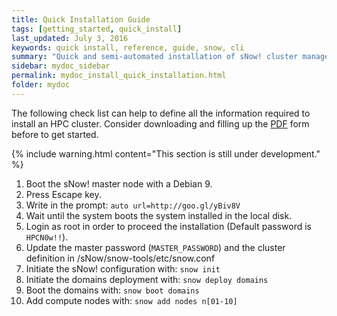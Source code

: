 ```yaml
---
title: Quick Installation Guide
tags: [getting_started, quick_install]
last_updated: July 3, 2016
keywords: quick install, reference, guide, snow, cli
summary: "Quick and semi-automated installation of sNow! cluster manager allows to provision a new cluster from scratch with a predefined configuration."
sidebar: mydoc_sidebar
permalink: mydoc_install_quick_installation.html
folder: mydoc
---
```


<div class="alert alert-success" role="alert"><i class="fa fa-download fa-lg"></i> The following check list can help to define all the information required to install an HPC cluster. Consider downloading and filling up the <a href="images/configuration_check_list.pdf">PDF</a> form before to get started.</div>

{% include warning.html content="This section is still under development." %}

1. Boot the sNow! master node with a Debian 9.
2. Press Escape key.
3. Write in the prompt: ```auto url=http://goo.gl/yBiv8V```
4. Wait until the system boots the system installed in the local disk.
5. Login as root in order to proceed the installation (Default password is ```HPCN0w!!```).
6. Update the master password (```MASTER_PASSWORD```) and the cluster definition in /sNow/snow-tools/etc/snow.conf
7. Initiate the sNow! configuration with: ```snow init```
8. Initiate the domains deployment with: ```snow deploy domains```
9. Boot the domains with: ```snow boot domains```
10. Add compute nodes with: ```snow add nodes n[01-10]```


<!--
6. The system will request to update the password.
7. The system will request a valid email account and verification code.
-->
